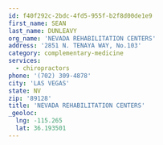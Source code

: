 ```yaml
---
id: f40f292c-2bdc-4fd5-955f-b2f8d00de1e9
first_name: SEAN
last_name: DUNLEAVY
org_name: 'NEVADA REHABILITATION CENTERS'
address: '2851 N. TENAYA WAY, No.103'
category: complementary-medicine
services:
  - chiropractors
phone: '(702) 309-4878'
city: 'LAS VEGAS'
state: NV
zip: '89128'
title: 'NEVADA REHABILITATION CENTERS'
_geoloc:
  lng: -115.265
  lat: 36.193501
---
```

